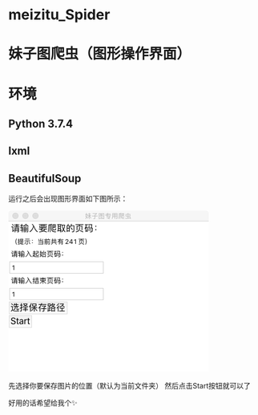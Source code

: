 # meizitu_Spider
# 妹子图爬虫（图形操作界面）

# 环境
## Python 3.7.4
## lxml
## BeautifulSoup

运行之后会出现图形界面如下图所示：


![图形界面](https://github.com/Stephen-Pierre/meizitu_Spider/blob/master/image/GUI.png)


先选择你要保存图片的位置（默认为当前文件夹）
然后点击Start按钮就可以了

好用的话希望给我个✨
